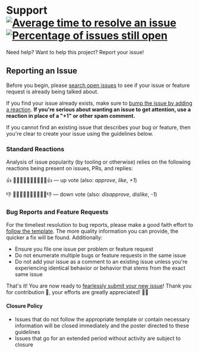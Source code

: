 # Support [![Average time to resolve an issue](https://isitmaintained.com/badge/resolution/Xunnamius/workflow-playground.svg)](https://isitmaintained.com/project/Xunnamius/workflow-playground 'Average time to resolve an issue') [![Percentage of issues still open](https://isitmaintained.com/badge/open/Xunnamius/workflow-playground.svg)](https://isitmaintained.com/project/Xunnamius/workflow-playground 'Percentage of issues still open')

Need help? Want to help this project? Report your issue!

## Reporting an Issue

Before you begin, please
[search open issues](https://github.com/Xunnamius/workflow-playground/issues?utf8=%E2%9C%93&q=)
to see if your issue or feature request is already being talked about.

If you find your issue already exists, make sure to
[bump the issue by adding a reaction](https://github.com/blog/2119-add-reactions-to-pull-requests-issues-and-comments).
**If you're serious about wanting an issue to get attention, use a reaction in place of a
"+1" or other spam comment.**

If you cannot find an existing issue that describes your bug or feature, then you're clear
to create your issue using the guidelines below.

### Standard Reactions

Analysis of issue popularity (by tooling or otherwise) relies on the following reactions
being present on issues, PRs, and replies:

:+1: 👍🏿👍🏾👍🏽👍🏼👍🏻👍 — up vote (also: _approve_, _like_, _+1_)

:-1: 👎🏿👎🏾👎🏽👎🏼👎🏻👎 — down vote (also: _disapprove_, _dislike_, _-1_)

### Bug Reports and Feature Requests

For the timeliest resolution to bug reports, please make a good faith effort to
[follow the template](https://github.com/Xunnamius/workflow-playground/issues/new?template=bug_report.md).
The more quality information you can provide, the quicker a fix will be found.
Additionally:

- Ensure you file one issue per problem or feature request
- Do not enumerate multiple bugs or feature requests in the same issue
- Do not add your issue as a comment to an existing issue unless you're experiencing
  identical behavior or behavior that stems from the exact same issue

That's it! You are now ready to
[fearlessly submit your new issue](https://github.com/Xunnamius/workflow-playground/issues/new/choose)!
Thank you for contribution 🎉, your efforts are greatly appreciated! 🙌🏿

#### Closure Policy

- Issues that do not follow the appropriate template or contain necessary information will
  be closed immediately and the poster directed to these guidelines
- Issues that go for an extended period without activity are subject to closure
